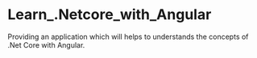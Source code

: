 # Learn_.Netcore_with_Angular
Providing an application which will helps to understands the concepts of .Net Core with Angular.
